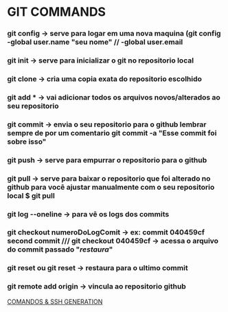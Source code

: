 # GIT COMMANDS

### git config  -> serve para logar em uma nova maquina (git config -global user.name "seu nome" // -global user.email
### git init -> serve para inicializar o git no repositorio local 
### git clone <repository URL> -> cria uma copia exata do repositorio escolhido
### git add * -> vai adicionar todos os arquivos novos/alterados ao seu repositorio
### git commit -> envia o seu repositorio para o github lembrar sempre de por um comentario git commit -a "Esse commit foi sobre isso"
### git push -> serve para empurrar o repositorio para o github 
### git pull  -> serve para baixar o repositorio que foi alterado no github para você ajustar manualmente com o seu repositorio local $ git pull <URL>
### git log --oneline  -> para vê os logs dos commits
### git checkout numeroDoLogComit   -> ex: commit 040459cf second commit /// git checkout 040459cf   -> acessa o arquivo do commit passado "*restaura*"
### git reset <file> ou git reset  -> restaura para o ultimo commit
### git remote add origin <repository URL>  -> vincula ao repositorio github

<a href=https://docs.google.com/document/d/e/2PACX-1vSIUrYS_BFVGejzUAu7IFVKa7uqsqzjL_QluDWmTLMVVKP5VfGXceTtXMXGxefqs9LDvEDNWcwmjZC6/pub>COMANDOS & SSH GENERATION</a>
